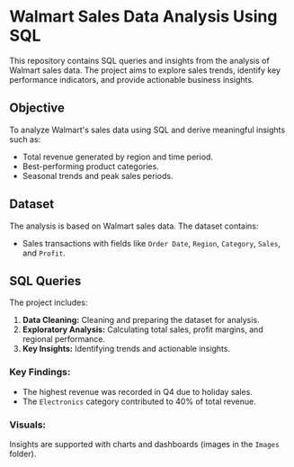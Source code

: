 # Walmart Sales Data Analysis Using SQL
This repository contains SQL queries and insights from the analysis of Walmart sales data. The project aims to explore sales trends, identify key performance indicators, and provide actionable business insights.


## Objective
To analyze Walmart's sales data using SQL and derive meaningful insights such as:
- Total revenue generated by region and time period.
- Best-performing product categories.
- Seasonal trends and peak sales periods.

## Dataset
The analysis is based on Walmart sales data. The dataset contains:
- Sales transactions with fields like `Order Date`, `Region`, `Category`, `Sales`, and `Profit`.

## SQL Queries
The project includes:
1. **Data Cleaning:** Cleaning and preparing the dataset for analysis.
2. **Exploratory Analysis:** Calculating total sales, profit margins, and regional performance.
3. **Key Insights:** Identifying trends and actionable insights.


### Key Findings:
- The highest revenue was recorded in Q4 due to holiday sales.
- The `Electronics` category contributed to 40% of total revenue.

### Visuals:
Insights are supported with charts and dashboards (images in the `Images` folder).
